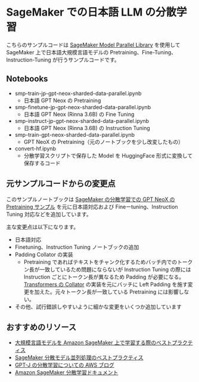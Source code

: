 # SageMaker での日本語 LLM の分散学習

こちらのサンプルコードは [SageMaker Model Parallel Library](https://docs.aws.amazon.com/sagemaker/latest/dg/model-parallel.html) を使用して SageMaker 上で日本語大規模言語モデルの Pretraining、Fine-Tuning、Instruction-Tuning が行うサンプルコードです。

## Notebooks

- smp-train-jp-gpt-neox-sharded-data-parallel.ipynb
  - 日本語 GPT Neox の Pretraining
- smp-finetune-jp-gpt-neox-sharded-data-parallel.ipynb
  - 日本語 GPT Neox (Rinna 3.6B) の Fine Tuning
- smp-instruct-jp-gpt-neox-sharded-data-parallel.ipynb
  - 日本語 GPT Neox (Rinna 3.6B) の Instruction Tuning
- smp-train-gpt-neox-sharded-data-parallel.ipynb
  - GPT NeoX の Pretraining（元のノートブックを少し改変したもの）
- convert-hf.ipynb
  - 分散学習スクリプトで保存した Model を HuggingFace 形式に変換して保存するコード

## 元サンプルコードからの変更点

このサンプルノートブックは [SageMaker の分散学習での GPT NeoX の Pretraining サンプル](https://github.com/aws/amazon-sagemaker-examples/tree/main/training/distributed_training/pytorch/model_parallel/gpt-neox) を元に日本語対応および Fineーtuning、Instruction Tuning 対応などを追加しています。

主な変更点は以下になります。

- 日本語対応
- Finetuning、Instruction Tuning ノートブックの追加
- Padding Collator の実装
  - Pretraining であればテキストをチャンク化するためバッチ内でのトークン長が一致しているため問題にならないが Instruction Tuning の際には Instruction ごとにトークン長が異なるため Padding が必要になる。[Transformers の Collator](https://github.com/huggingface/transformers/blob/main/src/transformers/data/data_collator.py#L402) の実装を元にバッチに Left Padding を施す変更を加えた。元々トークン長が一致している Pretraining には影響しない。
- その他、試行錯誤しやすいように細かな変更をいくつか追加しています

## おすすめのリソース

- [大規模言語モデルを Amazon SageMaker 上で学習する際のベストプラクティス](https://aws.amazon.com/jp/blogs/news/training-large-language-models-on-amazon-sagemaker-best-practices/)
- [SageMaker 分散モデル並列処理のベストプラクティス](https://docs.aws.amazon.com/ja_jp/sagemaker/latest/dg/model-parallel-best-practices.html)
- [GPT-J の分散学習についての AWS ブログ](https://aws.amazon.com/blogs/machine-learning/fine-tune-gpt-j-using-an-amazon-sagemaker-hugging-face-estimator-and-the-model-parallel-library/)
- [Amazon SageMaker 分散学習ドキュメント](https://docs.aws.amazon.com/ja_jp/sagemaker/latest/dg/distributed-training.html)
